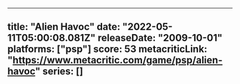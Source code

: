 
---
title: "Alien Havoc"
date: "2022-05-11T05:00:08.081Z"
releaseDate: "2009-10-01"
platforms: ["psp"]
score: 53
metacriticLink: "https://www.metacritic.com/game/psp/alien-havoc"
series: []
---
